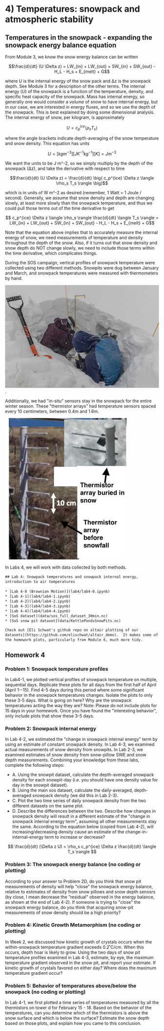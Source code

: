 # 4) Temperatures: snowpack and atmospheric stability 

## Temperatures in the snowpack - expanding the snowpack energy balance equation

From Module 3, we know the snow energy balance can be written

$$\frac{d}{dt} (U \Delta z) = LW_{in} + LW_{out} + SW_{in} + SW_{out} - H_L - H_s + E_{melt} + G$$

where $U$ is the internal energy of the snow pack and ∆z is the snowpack depth. See Module 3 for a description of the other terms.  The internal energy ($U$) of the snowpack is a function of the temperature, density, and specific heat capacity of the snowpack. Mass has internal energy, so generally one would consider a _volume_ of snow to have internal energy, but in our case, we are interested in energy fluxes, and so we use the depth of the snowpack. This is best explained by doing some dimensional analysis. The internal energy of snow, per kilogram, is approximately

$$ U =c_p^{ice} \langle \rho_s T_s \rangle $$

where the angle brackets indicate depth-averaging of the snow temperature and snow density. This equation has units

$$U = [kg m^{-3}] [J K^{-1} kg^{-1}] [K] = J m^{-3} $$

We want the units to be J m^-2, so we simply multiply by the depth of the snowpack (∆z), and take the derivative with respect to time

$$\frac{d}{dt} (U \Delta z) = \frac{d}{dt} \big( c_p^{ice} \Delta z \langle \rho_s  T_s \rangle \big)$$

which is in units of W m^-2 as desired (remember, 1 Watt = 1 Joule / second).
Generally, we assume that snow density and depth are changing slowly, at least more slowly than the snowpack temperature, and thus we could pull those terms out of the time derivative to get

$$ c_p^{ice} \Delta z \langle \rho_s \rangle \frac{d}{dt} \langle T_s \rangle = LW_{in} + LW_{out} + SW_{in} + SW_{out} - H_L - H_s + E_{melt} + G$$

Note that the equation above implies that to accurately measure the internal energy of snow, we need measurements of temperature and density throughout the depth of the snow. 
Also, if it turns out that snow density and snow depth do NOT change slowly, we need to include those terms within the time derivative, which complicates things.

During the SOS campaign, vertical profiles of snowpack temperature were collected using two different methods. Snowpits were dug between January and March, and snowpack temperatures were measured with thermometers by hand.

![Snowpit](data/snowpit_pic.jpg).

Additionally, we had "in-situ" sensors stay in the snowpack for the entire winter season. These "thermistor arrays" had temperature sensors spaced every 10 centimeters, between 0.4m and 1.6m.

![Thermistor array](data/thermistor_array.png)

In Labs 4, we will work with data collected by both methods.

```note
## Lab 4: Snowpack temperatures and snowpack internal energy, introduction to air temperatures

* [Lab 4-0 (Brownian Motion)](lab4/lab4-0.ipynb)
* [Lab 4-1](lab4/lab4-1.ipynb)
* [Lab 4-2](lab4/lab4-2.ipynb)
* [Lab 4-3](lab4/lab4-3.ipynb)
* [Lab 4-4](lab4/lab4-4.ipynb)
* [SoS dataset](data/sos_full_dataset_30min.nc)
* [SoS snow pit dataset](data/KettlePondsSnowPits.nc)
```

```tip
Check out [Eli Schwat's github repo on altair plotting of our datasets](https://github.com/elischwat/altair_demo).  It makes some of the homework plots, particularly from Module 6, much more tidy.   
```

## Homework 4

### Problem 1: Snowpack temperature profiles
In Lab4-1, we plotted vertical profiles of snowpack temperature on multiple, sequential days.
Replicate these plots for all days from the first half of April (April 1--15).
Find 4-5 days during this period where some significant behavior in the snowpack temperatures changes. 
Isolate the plots to only these 3-5 days. What is going on here? Why are the snowpack temperatures acting the way they are?
Note: Please do not include plots for 15 days in your homework. Once you have found the "interesting behavior", only include plots that show these 3-5 days.

### Problem 2: Snowpack internal energy
In Lab 4-2, we estimated the "change in snowpack internal energy" term by using an estimate of constant snowpack density. 
In Lab 4-3, we examined actual measurements of snow density from snowpits. 
In Lab 2-3, we examined estimates of snow density from snow-pillow SWE and snow depth measurements.
Combining your knowledge from these labs, complete the following steps:
- A. Using the snowpit dataset, calculate the depth-averaged snowpack density for each snowpit-day (i.e. you should have one density value for day in the snowpit dataset). 
- B. Using the main sos dataset, calculate the daily-averaged, depth-averaged snowpack density (we did this in Lab 2-3).
- C. Plot the two time series of daily snowpack density from the two different datasets on the same plot.
- D. Describe the differences between the two. Describe how changes in snowpack density will result in a different estimate of the "change in snowpack internal energy term", assuming all other measurements stay the same. According to the equation below (copied from Lab 4-2), will increasing/decreasing density cause an estimate of the change-in-internal-energy term to increase or decrease?

$$ \frac{d}{dt} (\Delta z U) = \rho_s c_p^{ice} \Delta z \frac{d}{dt} \langle T_s \rangle $$

### Problem 3: The snowpack energy balance (no coding or plotting)
According to your answer to Problem 2D, do you think that snow pit measurements of density will help "close" the snowpack energy balance, relative to estimates of density from snow pillows and snow depth senosrs (by close, I mean decrease the "residual" observed in the energy balance, as shown at the end of Lab 4-2). If someone is trying to "close" the snowpack energy balance, do you think that acquiring snow-pit measurements of snow density should be a high priority? 

### Problem 4: Kinetic Growth Metamorphism (no coding or plotting)
In Week 2, we discussed how kinetic growth of crystals occurs when the within-snowpack temperature gradient exceeds 0.2˚C/cm. When this occurs, depth hoar is likely to grow.
Using the two days of snow pit temperature profiles examined in Lab 4-3, estimate, by eye, the maximum temperature gradient observed in the snow pit, and report your estimate.
If kinetic growth of crystals favored on either day? Where does the maximum temperature gradient occur?

### Problem 5: Behavior of temperatures above/below the snowpack (no coding or plotting)
In Lab 4-1, we first plotted a time series of temperatures measured by all the thermistors on tower d for February 15 - 18. 
Based on the behavior of the temperatures, can you determine which of the thermistors is above the snow surface and which is below the surface?
Estimate the snow depth based on those plots, and explain how you came to this conclusion.